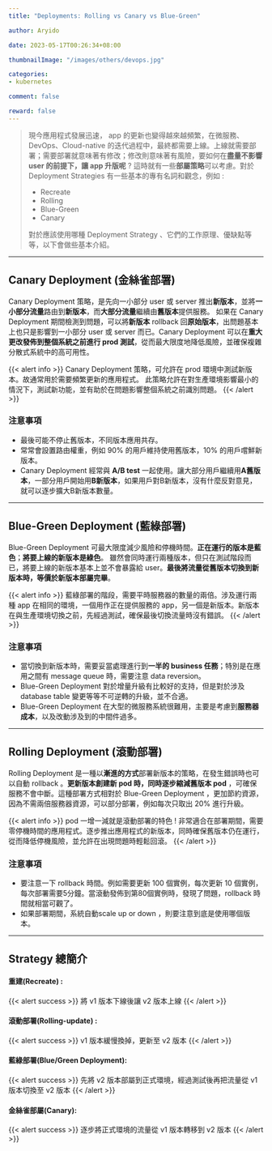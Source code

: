 ```yaml
---
title: "Deployments: Rolling vs Canary vs Blue-Green"

author: Aryido

date: 2023-05-17T00:26:34+08:00

thumbnailImage: "/images/others/devops.jpg"

categories:
- kubernetes

comment: false

reward: false
---
```

<!--BODY-->
> 現今應用程式發展迅速， app 的更新也變得越來越頻繁，在微服務、DevOps、Cloud-native 的迭代過程中，最終都需要上線。上線就需要部署；需要部署就意味著有修改；修改則意味著有風險，要如何在**盡量不影響 user 的前提下，讓 app 升版呢** ? 這時就有一些**部屬策略**可以考慮。對於 Deployment Strategies 有一些基本的專有名詞和觀念，例如 :
> - Recreate
> - Rolling
> - Blue-Green
> - Canary
>
> 對於應該使用哪種 Deployment Strategy 、它們的工作原理、優缺點等等，以下會做些基本介紹。
<!--more-->

---

## Canary Deployment (金絲雀部署)
Canary Deployment 策略，是先向一小部分 user 或 server 推出**新版本**，並將**一小部分流量**路由到**新版本**，而**大部分流量**繼續由**舊版本**提供服務。 如果在 Canary Deployment 期間檢測到問題，可以將**新版本** rollback 回**原始版本**，出問題基本上也只是影響到一小部分 user 或 server 而已。Canary Deployment 可以在**重大更改發佈到整個系統之前進行 prod 測試**，從而最大限度地降低風險，並確保複雜分散式系統中的高可用性。

{{< alert info >}}
Canary Deployment 策略，可允許在 prod 環境中測試新版本。故通常用於需要頻繁更新的應用程式。
此策略允許在對生產環境影響最小的情況下，測試新功能，並有助於在問題影響整個系統之前識別問題。
{{< /alert >}}

### 注意事項
- 最後可能不停止舊版本，不同版本應用共存。
- 常常會設置路由權重，例如 90% 的用戶維持使用舊版本，10% 的用戶嚐鮮新版本。
- Canary Deployment 經常與 **A/B test** 一起使用。讓大部分用戶繼續用**A舊版本**，一部分用戶開始用**B新版本**，如果用戶對B新版本，沒有什麼反對意見，就可以逐步擴大B新版本數量。


---

## Blue-Green Deployment (藍綠部署)
Blue-Green Deployment 可最大限度減少風險和停機時間。**正在運行的版本是藍色**；**將要上線的新版本是綠色**。
雖然會同時運行兩種版本，但只在測試階段而已，將要上線的新版本基本上並不會暴露給 user。**最後將流量從舊版本切換到新版本時，等價於新版本部屬完畢**。

{{< alert info >}}
藍綠部署的階段，需要平時服務器的數量的兩倍。涉及運行兩種 app 在相同的環境，一個用作正在提供服務的 app，另一個是新版本。新版本在與生產環境切換之前，先經過測試，確保最後切換流量時沒有錯誤。
{{< /alert >}}

### 注意事項
- 當切換到新版本時，需要妥當處理進行到**一半的 business 任務**；特別是在應用之間有 message queue 時，需要注意 data reversion。
- Blue-Green Deployment 對於增量升級有比較好的支持，但是對於涉及 database table 變更等等不可逆轉的升級，並不合適。
- Blue-Green Deployment 在大型的微服務系統很難用，主要是考慮到**服務器成本**，以及改動涉及到的中間件過多。

---

## Rolling Deployment (滾動部署)

Rolling Deployment 是一種以**漸進的方式**部署新版本的策略，在發生錯誤時也可以自動 rollback 。**更新版本創建新 pod 時，同時逐步縮減舊版本 pod** ，可確保服務不會中斷。這種部署方式相對於 Blue-Green Deployment ，更加節約資源，因為不需兩倍服務器資源，可以部分部署，例如每次只取出 20% 進行升級。

{{< alert info >}}
pod 一增一減就是滾動部署的特色 ! 非常適合在部署期間，需要零停機時間的應用程式。逐步推出應用程式的新版本，同時確保舊版本仍在運行，從而降低停機風險，並允許在出現問題時輕鬆回滾。
{{< /alert >}}

### 注意事項
- 要注意一下 rollback 時間。例如需要更新 100 個實例，每次更新 10 個實例，每次部署需要5分鐘。當滾動發佈到第80個實例時，發現了問題，rollback 時間就相當可觀了。
- 如果部署期間，系統自動scale up or down ，則要注意到底是使用哪個版本。

---

## Strategy 總簡介

#### 重建(Recreate) :
{{< alert success >}}
將 v1 版本下線後讓 v2 版本上線
{{< /alert >}}


#### 滾動部署(Rolling-update) :
{{< alert success >}}
v1 版本緩慢換掉，更新至 v2 版本
{{< /alert >}}


#### 藍綠部署(Blue/Green Deployment):
{{< alert success >}}
先將 v2 版本部屬到正式環境，經過測試後再把流量從 v1 版本切換至 v2 版本
{{< /alert >}}


#### 金絲雀部屬(Canary):
{{< alert success >}}
逐步將正式環境的流量從 v1 版本轉移到 v2 版本
{{< /alert >}}
